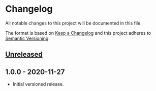 # Changelog

All notable changes to this project will be documented in this file.

The format is based on [Keep a Changelog](https://keepachangelog.com/en/1.0.0/)
and this project adheres to [Semantic Versioning](https://semver.org/spec/v2.0.0.html).

## [Unreleased]

## 1.0.0 - 2020-11-27

- Initial versioned release.

[Unreleased]: https://github.com/Calinou/kenney-prototype-textures/compare/v1.0.0...HEAD
